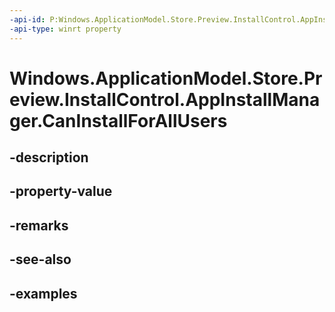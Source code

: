 ```yaml
---
-api-id: P:Windows.ApplicationModel.Store.Preview.InstallControl.AppInstallManager.CanInstallForAllUsers
-api-type: winrt property
---
```


<!-- Property syntax.
public bool CanInstallForAllUsers { get; }
-->

# Windows.ApplicationModel.Store.Preview.InstallControl.AppInstallManager.CanInstallForAllUsers

## -description

## -property-value

## -remarks

## -see-also

## -examples

